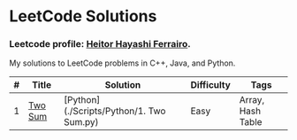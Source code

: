 # LeetCode Solutions

### Leetcode profile: [Heitor Hayashi Ferrairo](https://leetcode.com/u/hayashiHeitor/).

My solutions to LeetCode problems in C++, Java, and Python.

| # | Title | Solution | Difficulty | Tags |
|---|-------|----------|------------|------|
|1|[Two Sum](https://leetcode.com/problems/two-sum/)|[Python](./Scripts/Python/1. Two Sum.py)|Easy|Array, Hash Table|

